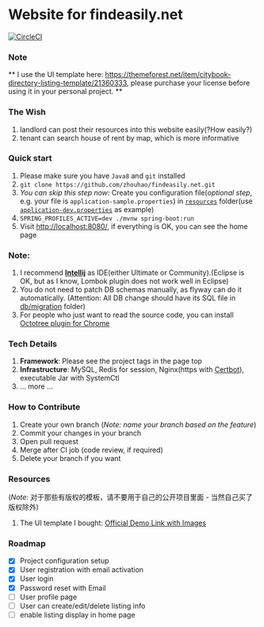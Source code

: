 Website for findeasily.net
============================


[![CircleCI](https://circleci.com/gh/zhouhao/findeasily.net/tree/master.svg?style=svg&circle-token=afb24021c44ad75ddad34fd29ac8ed311887763c)](https://circleci.com/gh/zhouhao/findeasily.net/tree/master)

### Note
** I use the UI template here: https://themeforest.net/item/citybook-directory-listing-template/21360333, please purchase your license before using it in your personal project. **

### The Wish
1. landlord can post their resources into this website easily(?How easily?)
2. tenant can search house of rent by map, which is more informative

### Quick start
1. Please make sure you have `Java8` and `git` installed
2. `git clone https://github.com/zhouhao/findeasily.net.git`
3. *You can skip this step now*: Create you configuration file(*optional step*, e.g. your file is `application-sample.properties`) in [`resources`](https://github.com/zhouhao/findeasily.net/tree/master/src/main/resources) folder(use [`application-dev.properties`](https://github.com/zhouhao/findeasily.net/blob/master/src/main/resources/application-dev.properties) as example)
4. `SPRING_PROFILES_ACTIVE=dev ./mvnw spring-boot:run`
5. Visit [http://localhost:8080/](http://localhost:8080/), if everything is OK, you can see the home page

### Note:
1. I recommend [**Intellij**](https://www.jetbrains.com/idea/download/#section=mac) as IDE(either Ultimate or Community).(Eclipse is OK, but as I know, Lombok plugin does not work well in Eclipse)
2. You do not need to patch DB schemas manually, as flyway can do it automatically. (Attention: All DB change should have its SQL file in [db/migration](https://github.com/zhouhao/findeasily.net/tree/master/src/main/resources/db/migration) folder)
3. For people who just want to read the source code, you can install [Octotree plugin for Chrome](https://chrome.google.com/webstore/detail/octotree/bkhaagjahfmjljalopjnoealnfndnagc?hl=en-US)

### Tech Details
1. **Framework**: Please see the project tags in the page top
2. **Infrastructure**: MySQL, Redis for session, Nginx(https with [Certbot](https://certbot.eff.org/)), executable Jar with SystemCtl
3. ... more ...

### How to Contribute
1. Create your own branch (*Note: name your branch based on the feature*)
2. Commit your changes in your branch
3. Open pull request
4. Merge after CI job (code review, if required)
5. Delete your branch if you want

### Resources 
(*Note*: 对于那些有版权的模板，请不要用于自己的公开项目里面 - 当然自己买了版权除外)
1. The UI template I bought: [Official Demo Link with Images](http://citybook.kwst.net/)


### Roadmap
- [x] Project configuration setup
- [x] User registration with email activation
- [x] User login
- [x] Password reset with Email
- [ ] User profile page
- [ ] User can create/edit/delete listing info
- [ ] enable listing display in home page
